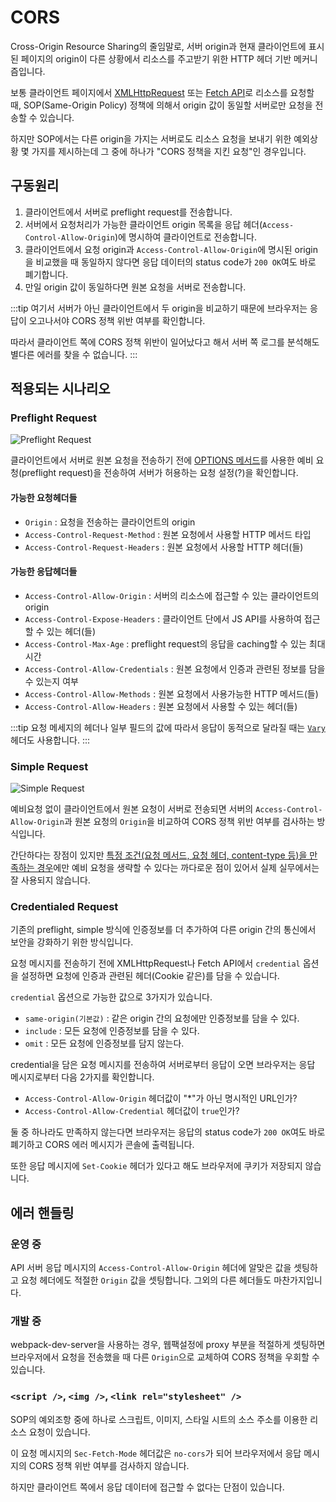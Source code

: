 # CORS

Cross-Origin Resource Sharing의 줄임말로, 서버 origin과 현재 클라이언트에 표시된 페이지의 origin이 다른 상황에서 리소스를 주고받기 위한 HTTP 헤더 기반 메커니즘입니다.

보통 클라이언트 페이지에서 [XMLHttpRequest](https://developer.mozilla.org/en-US/docs/Web/API/XMLHttpRequest) 또는 [Fetch API](https://developer.mozilla.org/en-US/docs/Web/API/fetch)로 리소스를 요청할 때, SOP(Same-Origin Policy) 정책에 의해서 origin 값이 동일할 서버로만 요청을 전송할 수 있습니다.

하지만 SOP에서는 다른 origin을 가지는 서버로도 리소스 요청을 보내기 위한 예외상황 몇 가지를 제시하는데 그 중에 하나가 "CORS 정책을 지킨 요청"인 경우입니다.

## 구동원리

1. 클라이언트에서 서버로 preflight request를 전송합니다.
2. 서버에서 요청처리가 가능한 클라이언트 origin 목록을 응답 헤더(`Access-Control-Allow-Origin`)에 명시하여 클라이언트로 전송합니다.
3. 클라이언트에서 요청 origin과 `Access-Control-Allow-Origin`에 명시된 origin을 비교했을 때 동일하지 않다면 응답 데이터의 status code가 `200 OK`여도 바로 폐기합니다.
4. 만일 origin 값이 동일하다면 원본 요청을 서버로 전송합니다.

:::tip
여기서 서버가 아닌 클라이언트에서 두 origin을 비교하기 때문에 브라우저는 응답이 오고나서야 CORS 정책 위반 여부를 확인합니다.

따라서 클라이언트 쪽에 CORS 정책 위반이 일어났다고 해서 서버 쪽 로그를 분석해도 별다른 에러를 찾을 수 없습니다.
:::

## 적용되는 시나리오

### Preflight Request

<Image src="/image/security/cors-preflight-request.png" alt="Preflight Request"/>

클라이언트에서 서버로 원본 요청을 전송하기 전에 [OPTIONS 메서드](../../http/http1/methods#options)를 사용한 예비 요청(preflight request)을 전송하여 서버가 허용하는 요청 설정(?)을 확인합니다.

#### 가능한 요청헤더들

- `Origin` : 요청을 전송하는 클라이언트의 origin
- `Access-Control-Request-Method` : 원본 요청에서 사용할 HTTP 메서드 타입
- `Access-Control-Request-Headers` : 원본 요청에서 사용할 HTTP 헤더(들)

#### 가능한 응답헤더들

- `Access-Control-Allow-Origin` : 서버의 리소스에 접근할 수 있는 클라이언트의 origin
- `Access-Control-Expose-Headers` : 클라이언트 단에서 JS API를 사용하여 접근할 수 있는 헤더(들)
- `Access-Control-Max-Age` : preflight request의 응답을 caching할 수 있는 최대 시간
- `Access-Control-Allow-Credentials` : 원본 요청에서 인증과 관련된 정보를 담을 수 있는지 여부
- `Access-Control-Allow-Methods` : 원본 요청에서 사용가능한 HTTP 메서드(들)
- `Access-Control-Allow-Headers` : 원본 요청에서 사용할 수 있는 헤더(들)

:::tip
요청 메세지의 헤더나 일부 필드의 값에 따라서 응답이 동적으로 달라질 때는 [`Vary`](https://developer.mozilla.org/en-US/docs/Web/HTTP/Headers/Vary) 헤더도 사용합니다.
:::

### Simple Request

<Image src="/image/security/cors-simple-request.png" alt="Simple Request"/>

예비요청 없이 클라이언트에서 원본 요청이 서버로 전송되면 서버의 `Access-Control-Allow-Origin`과 원본 요청의 `Origin`을 비교하여 CORS 정책 위반 여부를 검사하는 방식입니다.

간단하다는 장점이 있지만 [특정 조건(요청 메서드, 요청 헤더, content-type 등)을 만족하는 경우](https://developer.mozilla.org/en-US/docs/Web/HTTP/CORS#simple_requests)에만 예비 요청을 생략할 수 있다는 까다로운 점이 있어서 실제 실무에서는 잘 사용되지 않습니다.

### Credentialed Request

기존의 preflight, simple 방식에 인증정보를 더 추가하여 다른 origin 간의 통신에서 보안을 강화하기 위한 방식입니다.

요청 메시지를 전송하기 전에 XMLHttpRequest나 Fetch API에서 `credential` 옵션을 설정하면 요청에 인증과 관련된 헤더(Cookie 같은)를 담을 수 있습니다.

`credential` 옵션으로 가능한 값으로 3가지가 있습니다.

- `same-origin(기본값)` : 같은 origin 간의 요청에만 인증정보를 담을 수 있다.
- `include` : 모든 요청에 인증정보를 담을 수 있다.
- `omit` : 모든 요청에 인증정보를 담지 않는다.

credential을 담은 요청 메시지를 전송하여 서버로부터 응답이 오면 브라우저는 응답 메시지로부터 다음 2가지를 확인합니다.

- `Access-Control-Allow-Origin` 헤더값이 "\*"가 아닌 명시적인 URL인가?
- `Access-Control-Allow-Credential` 헤더값이 `true`인가?

둘 중 하나라도 만족하지 않는다면 브라우저는 응답의 status code가 `200 OK`여도 바로 폐기하고 CORS 에러 메시지가 콘솔에 출력됩니다.

또한 응답 메시지에 `Set-Cookie` 헤더가 있다고 해도 브라우저에 쿠키가 저장되지 않습니다.

## 에러 핸들링

### 운영 중

API 서버 응답 메시지의 `Access-Control-Allow-Origin` 헤더에 알맞은 값을 셋팅하고 요청 헤더에도 적절한 `Origin` 값을 셋팅합니다. 그외의 다른 헤더들도 마찬가지입니다.

### 개발 중

webpack-dev-server을 사용하는 경우, 웹팩설정에 proxy 부분을 적절하게 셋팅하면 브라우저에서 요청을 전송했을 때 다른 `Origin`으로 교체하여 CORS 정책을 우회할 수 있습니다.

### `<script />`, `<img />`, `<link rel="stylesheet" />`

SOP의 예외조항 중에 하나로 스크립트, 이미지, 스타일 시트의 소스 주소를 이용한 리소스 요청이 있습니다.

이 요청 메시지의 `Sec-Fetch-Mode` 헤더값은 `no-cors`가 되어 브라우저에서 응답 메시지의 CORS 정책 위반 여부를 검사하지 않습니다.

하지만 클라이언트 쪽에서 응답 데이터에 접근할 수 없다는 단점이 있습니다.
